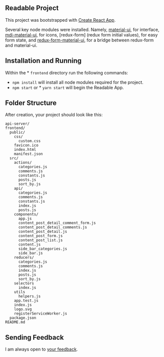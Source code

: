 ## Readable Project

This project was bootstrapped with [Create React App](https://github.com/facebookincubator/create-react-app).

Several key node modules were installed. Namely, [material-ui](https://material-ui.com), for interface, [mdi-material-ui](https://github.com/TeamWertarbyte/mdi-material-ui), for icons, [redux-form] (redux form initial values), for easy form state, and [redux-form-material-ui](https://github.com/erikras/redux-form-material-ui/tree/5.0), for a bridge between redux-form and material-ui.

## Installation and Running
Within the * `frontend` directory run the following commands:
* `npm install` will install all node modules required for the project.
* `npm start` or * `yarn start` will begin the Readable App.



## Folder Structure

After creation, your project should look like this:

```
api-server/
frontend/
  public/
    css/
      custom.css
    favicon.ico
    index.html
    manifest.json
  src/
    actions/
      categories.js
      comments.js
      constants.js
      posts.js
      sort_by.js
    api/
      categories.js
      comments.js
      constants.js
      index.js
      posts.js
    components/
      app.js
      content_post_detail_comment_form.js
      content_post_detail_comments.js
      content_post_detail.js
      content_post_form.js
      content_post_list.js
      content.js
      side_bar_categories.js
      side_bar.js
    reducers/
      categories.js
      comments.js
      index.js
      posts.js
      sort_by.js
    selectors
      index.js
    utils
      helpers.js
    app.test.js
    index.js
    logo.svg
    registerServiceWorker.js
  package.json
README.md
```

## Sending Feedback

I am always open to [your feedback](http://jessequinn.info).
